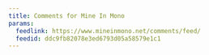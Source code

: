 ```yaml
---
title: Comments for Mine In Mono
params:
  feedlink: https://www.mineinmono.net/comments/feed/
  feedid: ddc9fb82078e3ed6793d05a58579e1c1
---
```

